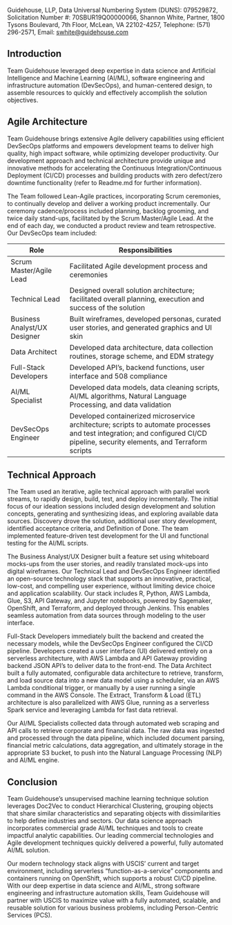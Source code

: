 Guidehouse,
LLP, Data Universal Numbering System (DUNS): 079529872, Solicitation Number #:
70SBUR19Q00000066, Shannon White, Partner, 1800 Tysons Boulevard, 7th Floor,
McLean, VA 22102-4257, Telephone: (571) 296-2571, Email: [swhite@guidehouse.com](mailto:swhite@guidehouse.com)

## Introduction

Team Guidehouse leveraged deep expertise in data science and Artificial Intelligence and Machine Learning (AI/ML), software engineering and infrastructure automation (DevSecOps), and human-centered design, to assemble resources to quickly and effectively accomplish the solution objectives. 

## Agile Architecture 

Team Guidehouse brings extensive Agile delivery capabilities using efficient DevSecOps platforms and empowers development teams to deliver high quality, high impact software, while optimizing developer productivity. Our development approach and technical architecture provide unique and innovative methods for accelerating the Continuous Integration/Continuous Deployment (CI/CD) processes and building products with zero defect/zero downtime functionality (refer to Readme.md for further information). 

The Team followed Lean-Agile practices, incorporating Scrum ceremonies, to continually develop and deliver a working product incrementally. Our ceremony cadence/process included planning, backlog grooming, and twice daily stand-ups, facilitated by the Scrum Master/Agile Lead. At the end of each day, we conducted a product review and team retrospective. Our DevSecOps team included:

|Role |Responsibilities |
|-------- |-------- |
| Scrum Master/Agile Lead | Facilitated Agile development process and ceremonies |
| Technical Lead | Designed overall solution architecture; facilitated overall planning, execution and success of the solution|
| Business Analyst/UX Designer | Built wireframes, developed personas, curated user stories, and generated graphics and UI skin |
| Data Architect | Developed data architecture, data collection routines, storage scheme, and EDM strategy |
|Full-Stack Developers | Developed API’s, backend functions, user interface and 508 compliance |
| AI/ML Specialist | Developed data models, data cleaning scripts, AI/ML algorithms, Natural Language Processing, and data validation |
| DevSecOps Engineer | Developed containerized microservice architecture; scripts to automate processes and test integration; and configured CI/CD pipeline, security elements, and Terraform scripts|

## Technical Approach

The Team used an iterative, agile technical approach with parallel work streams, to rapidly design, build, test, and deploy incrementally. The initial focus of our ideation sessions included design development and solution concepts, generating and synthesizing ideas, and exploring available data sources. Discovery drove the solution, additional user story development, identified acceptance criteria, and Definition of Done. The team implemented feature-driven test development for the UI and functional testing for the AI/ML scripts.

The Business Analyst/UX Designer built a feature set using whiteboard mocks-ups from the user stories, and readily translated mock-ups into digital wireframes. Our Technical Lead and DevSecOps Engineer identified an open-source technology stack that supports an innovative, practical, low-cost, and compelling user experience, without limiting device choice and application scalability. Our stack includes R, Python, AWS Lambda, Glue, S3, API Gateway, and Jupyter notebooks, powered by Sagemaker, OpenShift, and Terraform, and deployed through Jenkins. This enables seamless automation from data sources through modeling to the user interface. 

Full-Stack Developers immediately built the backend and created the necessary models, while the DevSecOps Engineer configured the CI/CD pipeline. Developers created a user interface (UI) delivered entirely on a serverless architecture, with AWS Lambda and API Gateway providing backend JSON API’s to deliver data to the front-end.
The Data Architect built a fully automated, configurable data architecture to retrieve, transform, and load source data into a new data model using a scheduler, via an AWS Lambda conditional trigger, or manually by a user running a single command in the AWS Console. The Extract, Transform & Load (ETL) architecture is also parallelized with AWS Glue, running as a serverless Spark service and leveraging Lambda for fast data retrieval.

Our AI/ML Specialists collected data through automated web scraping and API calls to retrieve corporate and financial data. The raw data was ingested and processed through the data pipeline, which included document parsing, financial metric calculations, data aggregation, and ultimately storage in the appropriate S3 bucket, to push into the Natural Language Processing (NLP) and AI/ML engine. 

## Conclusion
Team Guidehouse’s unsupervised machine learning technique solution leverages Doc2Vec to conduct Hierarchical Clustering, grouping objects that share similar characteristics and separating objects with dissimilarities to help define industries and sectors. Our data science approach incorporates commercial grade AI/ML techniques and tools to create impactful analytic capabilities. Our leading commercial technologies and Agile development techniques quickly delivered a powerful, fully automated AI/ML solution.

Our modern technology stack aligns with USCIS’ current and target environment, including serverless “function-as-a-service” components and containers running on OpenShift, which supports a robust CI/CD pipeline. With our deep expertise in data science and AI/ML, strong software engineering and infrastructure automation skills, Team Guidehouse will partner with USCIS to maximize value with a fully automated, scalable, and reusable solution for various business problems, including Person-Centric Services (PCS).  
